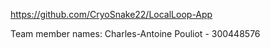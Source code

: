 https://github.com/CryoSnake22/LocalLoop-App

Team member names:
Charles-Antoine Pouliot - 300448576
